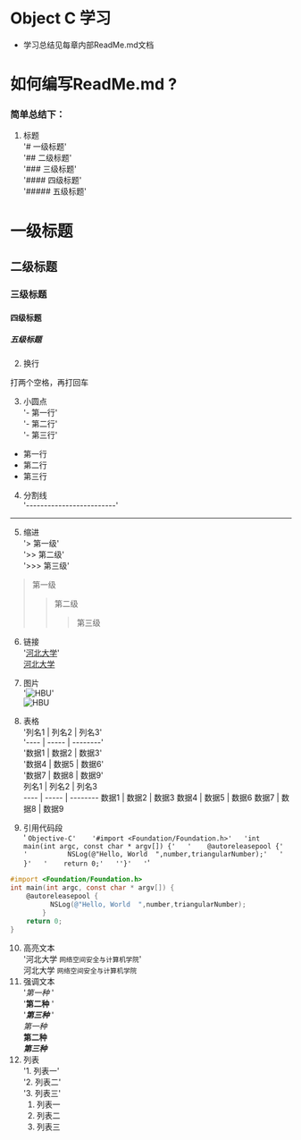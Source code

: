 # Object C 学习
- 学习总结见每章内部ReadMe.md文档

# 如何编写ReadMe.md ?
### 简单总结下：
1. 标题  
'# 一级标题'  
'## 二级标题'  
'### 三级标题'  
'#### 四级标题'  
'##### 五级标题'  
# 一级标题
## 二级标题
### 三级标题
#### 四级标题
##### 五级标题
2. 换行    

打两个空格，再打回车  

3. 小圆点  
'- 第一行'  
'- 第二行'  
'- 第三行'  
- 第一行
- 第二行
- 第三行
4. 分割线  
'-------------------------'  
-------------------------
5. 缩进  
'> 第一级'  
'>> 第二级'  
'>>> 第三级'  
> 第一级
>> 第二级
>>> 第三级

6. 链接  
'[河北大学](http://www.hbu.edu.cn/)'  
[河北大学](http://www.hbu.edu.cn/)
7. 图片  
'![HBU](http://upload.news.hbu.cn/2017/1103/thumb_390_270_1509722092321.jpg)'  
![HBU](http://upload.news.hbu.cn/2017/1103/thumb_390_270_1509722092321.jpg)
8. 表格  
  '列名1  |  列名2  |  列名3'    
  '----   |  -----  |  --------'  
   '数据1 |  数据2  |  数据3'  
   '数据4 |  数据5  |  数据6'  
   '数据7 |  数据8  |  数据9'  
  列名1  |  列名2  |  列名3  
  ----   |  -----  |  --------
   数据1 |  数据2  |  数据3
   数据4 |  数据5  |  数据6
   数据7 |  数据8  |  数据9
  
9. 引用代码段  
' ```Objective-C'   
'#import <Foundation/Foundation.h>'  
'int main(int argc, const char * argv[]) {'  
'    @autoreleasepool {'  
'          NSLog(@"Hello, World  ",number,triangularNumber);'  
'        }'  
'    return 0;'  
''}'  
'```'  
```Objective-C
#import <Foundation/Foundation.h>
int main(int argc, const char * argv[]) {
    @autoreleasepool {
          NSLog(@"Hello, World  ",number,triangularNumber);
        }
    return 0;
}
```
10. 高亮文本  
'河北大学 `网络空间安全与计算机学院`'  
河北大学 `网络空间安全与计算机学院`
11. 强调文本  
'*第一种* '  
'**第二种**  '  
'***第三种*** '   
*第一种*  
**第二种**  
***第三种***  
12. 列表  
    '1. 列表一'  
    '2. 列表二'  
    '3. 列表三'  
    1. 列表一   
    2. 列表二    
    3. 列表三    
